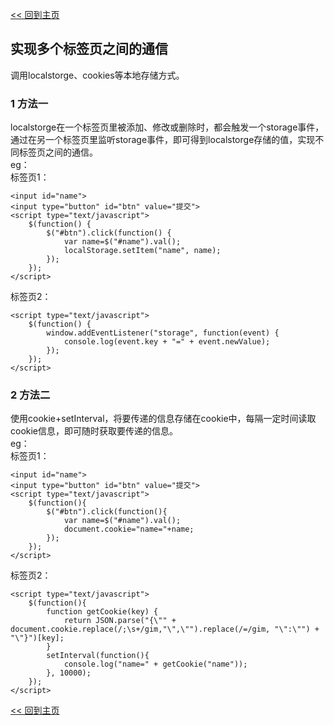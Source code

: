 [<< 回到主页](http://suzy1993.github.io/misszy/)

## 实现多个标签页之间的通信

调用localstorge、cookies等本地存储方式。

### 1 方法一
localstorge在一个标签页里被添加、修改或删除时，都会触发一个storage事件，通过在另一个标签页里监听storage事件，即可得到localstorge存储的值，实现不同标签页之间的通信。  
eg：  
标签页1：
```
<input id="name">
<input type="button" id="btn" value="提交">
<script type="text/javascript">
    $(function() {
        $("#btn").click(function() {
            var name=$("#name").val();
            localStorage.setItem("name", name);
        });
    });
</script>
```
标签页2：
```
<script type="text/javascript">
    $(function() {
        window.addEventListener("storage", function(event) {
            console.log(event.key + "=" + event.newValue);
        });
    });
</script>
```

### 2 方法二
使用cookie+setInterval，将要传递的信息存储在cookie中，每隔一定时间读取cookie信息，即可随时获取要传递的信息。  
eg：  
标签页1：
```
<input id="name">
<input type="button" id="btn" value="提交">
<script type="text/javascript">
    $(function(){
        $("#btn").click(function(){
            var name=$("#name").val();
            document.cookie="name="+name;
        });
    });
</script>
```
标签页2：
```
<script type="text/javascript">
    $(function(){
        function getCookie(key) {
            return JSON.parse("{\"" + document.cookie.replace(/;\s+/gim,"\",\"").replace(/=/gim, "\":\"") + "\"}")[key];
        }
        setInterval(function(){
            console.log("name=" + getCookie("name"));
        }, 10000);
    });
</script>
```

[<< 回到主页](http://suzy1993.github.io/misszy/)
